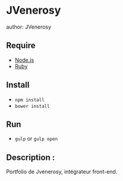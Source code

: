 JVenerosy
=======
author:  JVenerosy

## Require

- [Node.js](https://nodejs.org/en/)
- [Ruby](https://www.ruby-lang.org/en/documentation/installation/)

## Install

- `npm install`
- `bower install`

## Run

- `gulp` or `gulp open`


## Description : ##

Portfolio de Jvenerosy, intégrateur front-end.
